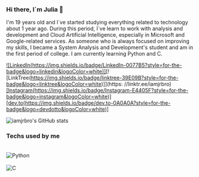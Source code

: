 ### Hi there, I´m Julia 👋

I'm 19 years old and I´ve started studying everything related to technology about 1 year ago. During this period, I´ve learn to work with analysis and development and Cloud Artificial Intelligence, especially in Microsoft and Google-related services. 
As someone who is always focused on improving my skills, I became a System Analysis and Development's student and am in the first period of college.
I am currently learning Python and C.


[![LinkedIn(https://img.shields.io/badge/LinkedIn-0077B5?style=for-the-badge&logo=linkedin&logoColor=white)]](https://www.linkedin.com/in/juliaoribeiro/)[![LinkTree(https://img.shields.io/badge/linktree-39E09B?style=for-the-badge&logo=linktree&logoColor=white)]](https: //linktr.ee/iamjrbro) [ [Instagram(https://img.shields.io/badge/Instagram-E4405F?style=for-the-badge&logo=instagram&logoColor=white)]](http://instagram.com/iamjrbro/)[[dev.to(https://img.shields.io/badge/dev.to-0A0A0A?style=for-the-badge&logo=devdotto&logoColor=white)]](https://dev.to/iamjrbro)
 

![iamjrbro's GitHub stats](https://github-readme-stats.vercel.app/api?username=iamjrbro&show_icons=true&theme=radical)
                            

### Techs used by me

<div style="display: inline_block"><br/>
    <img align="center" alt="Python" scr=https://img.shields.io/badge/Python-14354C?style=for-the-badge&logo=python&logoColor=white />
</div>    
                            

<div style="display: inline_block"><br/>
    <img align="center" alt="C" scr=https://img.shields.io/badge/C-00599C?style=for-the-badge&logo=c&logoColor=white />
</div> 

<!--
**iamjrbro/iamjrbro** is a ✨ _special_ ✨ repository because its `README.md` (this file) appears on your GitHub profile.
